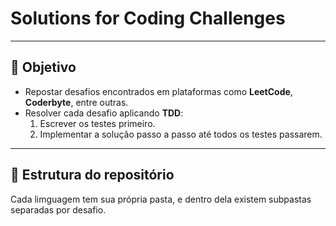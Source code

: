 # Solutions for Coding Challenges

---

## 🎯 Objetivo

- Repostar desafios encontrados em plataformas como **LeetCode**, **Coderbyte**, entre outras.  
- Resolver cada desafio aplicando **TDD**:  
  1. Escrever os testes primeiro.  
  2. Implementar a solução passo a passo até todos os testes passarem. 

---

## 📂 Estrutura do repositório

Cada limguagem tem sua própria pasta, e dentro dela existem subpastas separadas por desafio.

